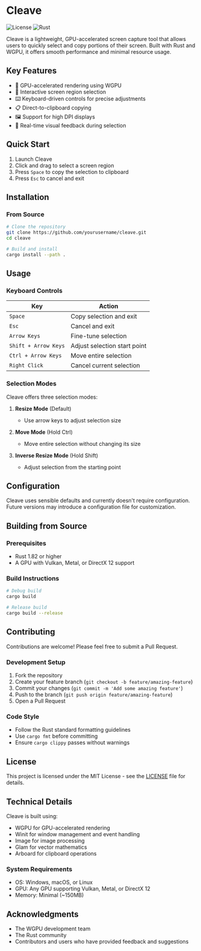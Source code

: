 # Cleave

![License](https://img.shields.io/badge/license-MIT-blue.svg)
![Rust](https://img.shields.io/badge/rust-stable-orange.svg)

Cleave is a lightweight, GPU-accelerated screen capture tool that allows users to quickly select and copy portions of their screen. Built with Rust and WGPU, it offers smooth performance and minimal resource usage.

## Key Features

- 🚀 GPU-accelerated rendering using WGPU
- 🎯 Interactive screen region selection
- ⌨️ Keyboard-driven controls for precise adjustments
- 📋 Direct-to-clipboard copying
- 🖼️ Support for high DPI displays
- 🎨 Real-time visual feedback during selection

## Quick Start

1. Launch Cleave
2. Click and drag to select a screen region
3. Press `Space` to copy the selection to clipboard
4. Press `Esc` to cancel and exit

## Installation

### From Source

```bash
# Clone the repository
git clone https://github.com/yourusername/cleave.git
cd cleave

# Build and install
cargo install --path .
```

## Usage

### Keyboard Controls

| Key | Action |
|-----|--------|
| `Space` | Copy selection and exit |
| `Esc` | Cancel and exit |
| `Arrow Keys` | Fine-tune selection |
| `Shift + Arrow Keys` | Adjust selection start point |
| `Ctrl + Arrow Keys` | Move entire selection |
| `Right Click` | Cancel current selection |

### Selection Modes

Cleave offers three selection modes:

1. **Resize Mode** (Default)
   - Use arrow keys to adjust selection size
   
2. **Move Mode** (Hold Ctrl)
   - Move entire selection without changing its size
   
3. **Inverse Resize Mode** (Hold Shift)
   - Adjust selection from the starting point

## Configuration

Cleave uses sensible defaults and currently doesn't require configuration. Future versions may introduce a configuration file for customization.

## Building from Source

### Prerequisites

- Rust 1.82 or higher
- A GPU with Vulkan, Metal, or DirectX 12 support

### Build Instructions

```bash
# Debug build
cargo build

# Release build
cargo build --release
```

## Contributing

Contributions are welcome! Please feel free to submit a Pull Request.

### Development Setup

1. Fork the repository
2. Create your feature branch (`git checkout -b feature/amazing-feature`)
3. Commit your changes (`git commit -m 'Add some amazing feature'`)
4. Push to the branch (`git push origin feature/amazing-feature`)
5. Open a Pull Request

### Code Style

- Follow the Rust standard formatting guidelines
- Use `cargo fmt` before committing
- Ensure `cargo clippy` passes without warnings

## License

This project is licensed under the MIT License - see the [LICENSE](LICENSE) file for details.

## Technical Details

Cleave is built using:

- WGPU for GPU-accelerated rendering
- Winit for window management and event handling
- Image for image processing
- Glam for vector mathematics
- Arboard for clipboard operations

### System Requirements

- OS: Windows, macOS, or Linux
- GPU: Any GPU supporting Vulkan, Metal, or DirectX 12
- Memory: Minimal (~150MB)

## Acknowledgments

- The WGPU development team
- The Rust community
- Contributors and users who have provided feedback and suggestions
